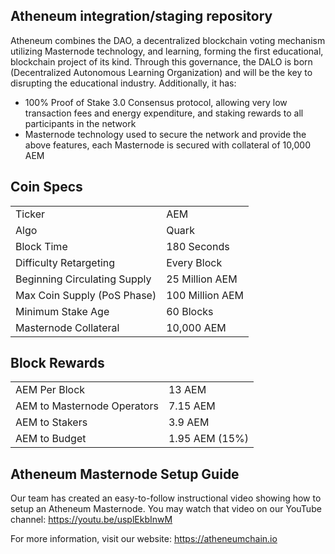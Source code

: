## Atheneum integration/staging repository ##


Atheneum combines the DAO, a decentralized blockchain voting mechanism utilizing Masternode technology, and learning, forming the first educational, blockchain project of its kind. Through this governance, the DALO is born (Decentralized Autonomous Learning Organization) and will be the key to disrupting the educational industry. Additionally, it has:
- 100% Proof of Stake 3.0 Consensus protocol, allowing very low transaction fees and energy expenditure, and staking rewards to all participants in the network
- Masternode technology used to secure the network and provide the above features, each Masternode is secured with collateral of 10,000 AEM


## Coin Specs ##
<table>
<tr><td>Ticker</td><td>AEM</td></tr>
<tr><td>Algo</td><td>Quark</td></tr>
<tr><td>Block Time</td><td>180 Seconds</td></tr>
<tr><td>Difficulty Retargeting</td><td>Every Block</td></tr>
<tr><td>Beginning Circulating Supply</td><td>25 Million AEM</td></tr>
<tr><td>Max Coin Supply (PoS Phase)</td><td>100 Million AEM</td></tr>
<tr><td>Minimum Stake Age</td><td>60 Blocks</td></tr>
<tr><td>Masternode Collateral</td><td>10,000 AEM</td></tr>
</table>

## Block Rewards ##
<table>
<tr><td>AEM Per Block</td><td>13 AEM</td></tr>
<tr><td>AEM to Masternode Operators</td><td>7.15 AEM</td></tr>
<tr><td>AEM to Stakers</td><td>3.9 AEM</td></tr>
<tr><td>AEM to Budget</td><td>1.95 AEM (15%)</td></tr>
</table>

## Atheneum Masternode Setup Guide ##


Our team has created an easy-to-follow instructional video showing how to setup an Atheneum Masternode. You may watch that video on our YouTube channel: https://youtu.be/usplEkbInwM

For more information, visit our website: https://atheneumchain.io

